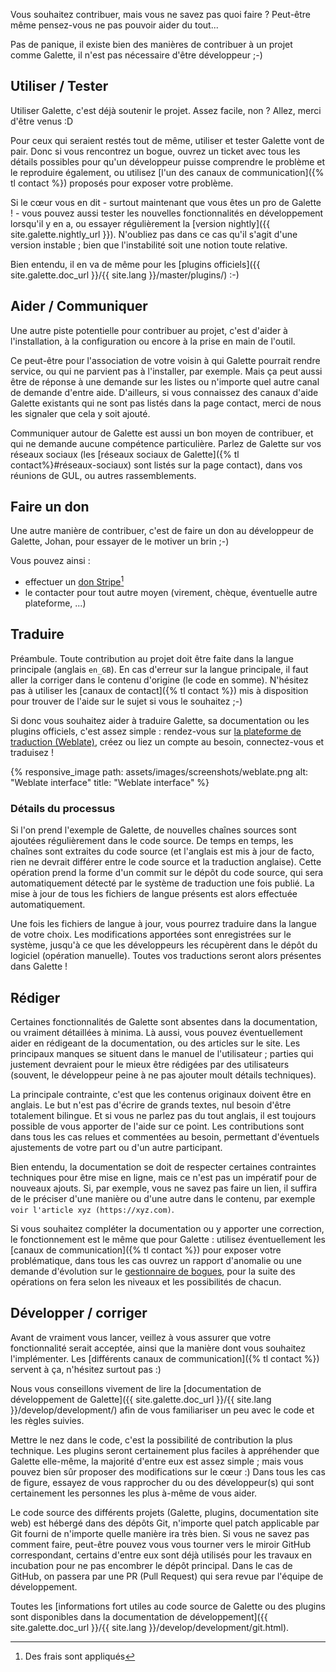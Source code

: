 Vous souhaitez contribuer, mais vous ne savez pas quoi faire ? Peut-être même pensez-vous ne pas pouvoir aider du tout...

Pas de panique, il existe bien des manières de contribuer à un projet comme Galette, il n'est pas nécessaire d'être développeur ;-)

## Utiliser / Tester

Utiliser Galette, c'est déjà soutenir le projet. Assez facile, non ? Allez, merci d'être venus :D

Pour ceux qui seraient restés tout de même, utiliser et tester Galette vont de pair. Donc si vous rencontrez un bogue, ouvrez un ticket avec tous les détails possibles pour qu'un développeur puisse comprendre le problème et le reproduire également, ou utilisez [l'un des canaux de communication]({% tl contact %}) proposés pour exposer votre problème.

Si le cœur vous en dit - surtout maintenant que vous êtes un pro de Galette ! - vous pouvez aussi tester les nouvelles fonctionnalités en développement lorsqu'il y en a, ou essayer régulièrement la [version nightly]({{ site.galette.nightly_url }}).  N'oubliez pas dans ce cas qu'il s'agit d'une version instable ; bien que l'instabilité soit une notion toute relative.

Bien entendu, il en va de même pour les [plugins officiels]({{ site.galette.doc_url }}/{{ site.lang }}/master/plugins/) :-)

## Aider / Communiquer

Une autre piste potentielle pour contribuer au projet, c'est d'aider à l'installation, à la configuration ou encore à la prise en main de l'outil.

Ce peut-être pour l'association de votre voisin à qui Galette pourrait rendre service, ou qui ne parvient pas à l'installer, par exemple.
Mais ça peut aussi être de réponse à une demande sur les listes ou n'importe quel autre canal de demande d'entre aide. D'ailleurs, si vous connaissez des canaux d'aide Galette existants qui ne sont pas listés dans la page contact, merci de nous les signaler que cela y soit ajouté.

Communiquer autour de Galette est aussi un bon moyen de contribuer, et qui ne demande aucune compétence particulière. Parlez de Galette sur vos réseaux sociaux (les [réseaux sociaux de Galette]({% tl contact%}#réseaux-sociaux) sont listés sur la page contact), dans vos réunions de GUL, ou autres rassemblements.

<a name="donate"></a>
## Faire un don

Une autre manière de contribuer, c'est de faire un don au développeur de Galette, Johan, pour essayer de le motiver un brin ;-)

Vous pouvez ainsi :

* effectuer un [don Stripe](https://donate.stripe.com/dR6bJz7mX1Na0GQ5kk)[^1]
* le contacter pour tout autre moyen (virement, chèque, éventuelle autre plateforme, ...)

[^1]: Des frais sont appliqués

## Traduire

Préambule. Toute contribution au projet doit être faite dans la langue principale (anglais `en_GB`). En cas d'erreur sur la langue principale, il faut aller la corriger dans le contenu d'origine (le code en somme).
N'hésitez pas à utiliser les [canaux de contact]({% tl contact %}) mis à disposition pour trouver de l'aide sur le sujet si vous le souhaitez ;-)

Si donc vous souhaitez aider à traduire Galette, sa documentation ou les plugins officiels, c'est assez simple : rendez-vous sur [la plateforme de traduction (Weblate)](https://hosted.weblate.org/projects/galette/), créez ou liez un compte au besoin, connectez-vous et traduisez !

{% responsive_image path: assets/images/screenshots/weblate.png alt: "Weblate interface" title: "Weblate interface" %}

### Détails du processus

Si l'on prend l'exemple de Galette, de nouvelles chaînes sources sont ajoutées régulièrement dans le code source. De temps en temps, les chaînes sont extraites du code source (et l'anglais est mis à jour de facto, rien ne devrait différer entre le code source et la traduction anglaise).
Cette opération prend la forme d'un commit sur le dépôt du code source, qui sera automatiquement détecté par le système de traduction une fois publié. La mise à jour de tous les fichiers de langue présents est alors effectuée automatiquement.

Une fois les fichiers de langue à jour, vous pourrez traduire dans la langue de votre choix. Les modifications apportées sont enregistrées sur le système, jusqu'à ce que les développeurs les récupèrent dans le dépôt du logiciel (opération manuelle). Toutes vos traductions seront alors présentes dans Galette !

## Rédiger

Certaines fonctionnalités de Galette sont absentes dans la documentation, ou vraiment détaillées à minima. Là aussi, vous pouvez éventuellement aider en rédigeant de la documentation, ou des articles sur le site. Les principaux manques se situent dans le manuel de l'utilisateur ; parties qui justement devraient pour le mieux être rédigées par des utilisateurs (souvent, le développeur peine à ne pas ajouter moult détails techniques).

La principale contrainte, c'est que les contenus originaux doivent être en anglais. Le but n'est pas d'écrire de grands textes, nul besoin d'être totalement bilingue. Et si vous ne parlez pas du tout anglais, il est toujours possible de vous apporter de l'aide sur ce point.
Les contributions sont dans tous les cas relues et commentées au besoin, permettant d'éventuels ajustements de votre part ou d'un autre participant.

Bien entendu, la documentation se doit de respecter certaines contraintes techniques pour être mise en ligne, mais ce n'est pas un impératif pour de nouveaux ajouts. Si, par exemple, vous ne savez pas faire un lien, il suffira de le préciser d'une manière ou d'une autre dans le contenu, par exemple  `voir l'article xyz (https://xyz.com)`.

Si vous souhaitez compléter la documentation ou y apporter une correction, le fonctionnement est le même que pour Galette : utilisez éventuellement les [canaux de communication]({% tl contact %}) pour exposer votre problématique, dans tous les cas ouvrez un rapport d'anomalie ou une demande d'évolution sur le [gestionnaire de bogues](https://bugs.galette.eu/projects/documentation-galette), pour la suite des opérations  on fera selon les niveaux et les possibilités de chacun.

## Développer / corriger

Avant de vraiment vous lancer, veillez à vous assurer que votre fonctionnalité serait acceptée, ainsi que la manière dont vous souhaitez l'implémenter. Les [différents canaux de communication]({% tl contact %}) servent à ça, n'hésitez surtout pas :)

Nous vous conseillons vivement de lire la [documentation de développement de Galette]({{ site.galette.doc_url }}/{{ site.lang }}/develop/development/) afin de vous familiariser un peu avec le code et les règles suivies.

Mettre le nez dans le code, c'est la possibilité de contribution la plus technique. Les plugins seront certainement plus faciles à appréhender que Galette elle-même, la majorité d'entre eux est assez simple ; mais vous pouvez bien sûr proposer des modifications sur le cœur :)
Dans tous les cas de figure, essayez de vous rapprocher du ou des développeur(s) qui sont certainement les personnes les plus à-même de vous aider.

Le code source des différents projets (Galette, plugins, documentation site web) est hébergé dans des dépôts Git, n'importe quel patch applicable par Git fourni de n'importe quelle manière ira très bien. Si vous ne savez pas comment faire, peut-être pouvez vous vous tourner vers le miroir GitHub correspondant, certains d'entre eux sont déjà utilisés pour les travaux en incubation pour ne pas encombrer le dépôt principal. Dans le cas de GitHub, on passera par une PR (Pull Request) qui sera revue par l'équipe de développement.

Toutes les [informations fort utiles au code source de Galette ou des plugins sont disponibles dans la documentation de développement]({{ site.galette.doc_url }}/{{ site.lang }}/develop/development/git.html).

